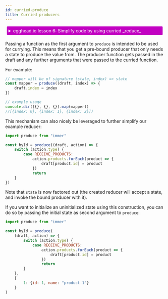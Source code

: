 ```yaml
---
id: curried-produce
title: Curried producers
---
```


<center>
<div data-ea-publisher="immerjs" data-ea-type="image" class="horizontal bordered"></div>
</center>

<details>
    <summary style="color: white; background:#c200c2;padding:5px;margin:5px;border-radius:2px">egghead.io lesson 6: Simplify code by using curried _reduce_</summary>
    <br>
    <div style="padding:5px;">
        <iframe style="border: none;" width=760 height=427 scrolling="no" src="https://egghead.io/lessons/javascript-simplify-immer-producer-functions-using-currying/embed" ></iframe>
    </div>
    <a style="font-style:italic;padding:5px;margin:5px;"  href="https://egghead.io/lessons/javascript-simplify-immer-producer-functions-using-currying">Hosted on egghead.io</a>
</details>

Passing a function as the first argument to `produce` is intended to be used for currying. This means that you get a pre-bound producer that only needs a state to produce the value from. The producer function gets passed in the draft and any further arguments that were passed to the curried function.

For example:

```javascript
// mapper will be of signature (state, index) => state
const mapper = produce((draft, index) => {
	draft.index = index
})

// example usage
console.dir([{}, {}, {}].map(mapper))
//[{index: 0}, {index: 1}, {index: 2}])
```

This mechanism can also nicely be leveraged to further simplify our example reducer:

```javascript
import produce from "immer"

const byId = produce((draft, action) => {
	switch (action.type) {
		case RECEIVE_PRODUCTS:
			action.products.forEach(product => {
				draft[product.id] = product
			})
			return
	}
})
```

Note that `state` is now factored out (the created reducer will accept a state, and invoke the bound producer with it).

If you want to initialize an uninitialized state using this construction, you can do so by passing the initial state as second argument to `produce`:

```javascript
import produce from "immer"

const byId = produce(
	(draft, action) => {
		switch (action.type) {
			case RECEIVE_PRODUCTS:
				action.products.forEach(product => {
					draft[product.id] = product
				})
				return
		}
	},
	{
		1: {id: 1, name: "product-1"}
	}
)
```

